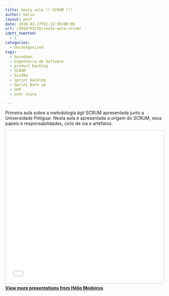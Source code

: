 ```yaml
---
title: Sexta aula !! SCRUM !!!
author: helio
layout: post
date: 2010-03-17T01:32:39+00:00
url: /2010/03/16/sexta-aula-scrum/
idptt_tweeted:
  - 1
categories:
  - Uncategorized
tags:
  - burndown
  - Engenharia de Software
  - product backlog
  - SCRUM
  - Sis5Na
  - sprint backlog
  - Sprint Burn up
  - UnP
  - user story

---
```

Primeira aula sobre a metodologia ágil SCRUM apresentada junto a Universidade Potiguar. Nesta aula é apresentada a origem do SCRUM, seus papeis e responsabilidades, ciclo de via e artefatos.

<div style="margin-bottom: 20px;">
<iframe src="//www.slideshare.net/slideshow/embed_code/key/3451696"
        width="595"
        height="485"
        frameborder="0"
        marginwidth="0"
        marginheight="0"
        scrolling="no"
        style="border:1px solid #CCC; border-width:1px; margin-bottom:5px; max-width: 100%;"
        allowfullscreen>
</iframe>
<div style="margin-bottom:5px">
    <strong><a href="//www.slideshare.net/heliomedeiros" target="_blank">View more presentations from Hélio Medeiros</a></strong>
</div>
</div>